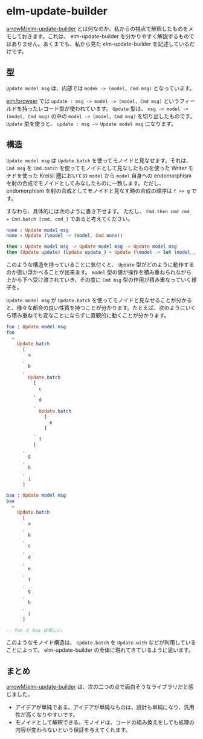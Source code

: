 # elm-update-builder

[arrowM/elm-update-builder](https://package.elm-lang.org/packages/arowM/elm-update-builder/latest/) とは何なのか、私からの視点で解釈したものをメモしておきます。これは、 elm-update-builder を分かりやすく解説するものではありません。あくまでも、私から見た elm-update-builder を記述しているだけです。

## 型

`Update model msg` は、内部では `modek -> (model, Cmd msg)` となっています。

[elm/browser](https://package.elm-lang.org/packages/elm/browser/latest/) では `update : msg -> model -> (model, Cmd msg)` というフィールドを持ったレコード型が使われています。 `Update` 型は、 `msg -> model -> (model, Cmd msg)` の中の `model -> (model, Cmd msg)` を切り出したものです。 `Update` 型を使うと、 `update : msg -> Update model msg` になります。

## 構造

`Update model msg` は `Update.batch` を使ってモノイドと見なせます。それは、 `Cmd msg` を `Cmd.batch` を使ってモノイドとして見なしたものを使った Writer モナドを使った Kreisli 圏においての `model` から `model` 自身への endomorphism を射の合成でモノイドとしてみなしたものに一致します。ただし、 endomorphism を射の合成としてモノイドと見なす時の合成の順序は `f >> g` です。

すなわち、具体的には次のように書き下せます。 ただし、 `Cmd.then cmd cmd_ = Cmd.batch [cmd, cmd_]` であると考えてください。

```elm
none : Update model msg
none = Update (\model -> (model, Cmd.none))

then : Update model msg -> Update model msg -> Update model msg
then (Update update) (Update update_) = Update (\model -> let (model_, cmd) = update model in let (model__, cmd_) = update_ model_ in (model__, Cmd.then cmd cmd_))
```

このような構造を持っていることに気付くと、 `Update` 型がどのように動作するのか思い浮かべることが出来ます。 `model` 型の値が操作を積み重ねられながら上から下へ受け渡されていき、その度に `Cmd msg` 型の作用が積み重なっていく様子を。

`Update model msg` が `Update.batch` を使ってモノイドと見なせることが分かると、様々な都合の良い性質を持つことが分かります。たとえば、次のようにいくら積み重ねても変なことにならずに直観的に動くことが分かります。

```elm
foo : Update model msg
foo
  =
    Update.batch
      [
        a
      ,
        b
      ,
        Update.batch
          [
            c
          ,
            d
          ,
            Update.batch
              [
                e
              ]
          ,
            f
          ]
      ,
        g
      ,
        h
      ,
        i
      ]

baa : Update model msg
baa
  =
    Update.batch
      [
        a
      ,
        b
      ,
        c
      ,
        d
      ,
        e
      ,
        f
      ,
        g
      ,
        h
      ,
        i
      ]

-- foo と baa は等しい。
```

このようなモノイド構造は、 `Update.batch` を `Update.with` などが利用していることによって、 elm-update-builder の全体に現れてきているように思います。

## まとめ

[arrowM/elm-update-builder](https://package.elm-lang.org/packages/arowM/elm-update-builder/latest/) は、次の二つの点で面白そうなライブラリだと感じました。

* アイデアが単純である。アイデアが単純なものは、設計も単純になり、汎用性が高くなりやすいです。
* モノイドとして解釈できる。モノイドは、コードの組み換えをしても処理の内容が変わらないという保証を与えてくれます。
